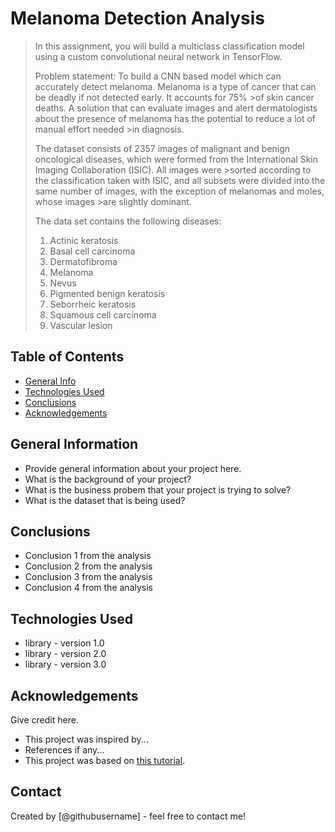 # Melanoma Detection Analysis
> In this assignment, you will build a multiclass classification model using a custom convolutional neural network in TensorFlow. 
>
> 
>
>Problem statement: To build a CNN based model which can accurately detect melanoma. Melanoma is a type of cancer that can be deadly if not detected early. It accounts for 75% >of skin cancer deaths. A solution that can evaluate images and alert dermatologists about the presence of melanoma has the potential to reduce a lot of manual effort needed >in diagnosis.
>
>
>The dataset consists of 2357 images of malignant and benign oncological diseases, which were formed from the International Skin Imaging Collaboration (ISIC). All images were >sorted according to the classification taken with ISIC, and all subsets were divided into the same number of images, with the exception of melanomas and moles, whose images >are slightly dominant.
>
>The data set contains the following diseases:
>
>1. Actinic keratosis
>1. Basal cell carcinoma
>1. Dermatofibroma
>1. Melanoma
>1. Nevus
>1. Pigmented benign keratosis
>1. Seborrheic keratosis
>1. Squamous cell carcinoma
>1. Vascular lesion
>

## Table of Contents
* [General Info](#general-information)
* [Technologies Used](#technologies-used)
* [Conclusions](#conclusions)
* [Acknowledgements](#acknowledgements)

<!-- You can include any other section that is pertinent to your problem -->

## General Information
- Provide general information about your project here.
- What is the background of your project?
- What is the business probem that your project is trying to solve?
- What is the dataset that is being used?

<!-- You don't have to answer all the questions - just the ones relevant to your project. -->

## Conclusions
- Conclusion 1 from the analysis
- Conclusion 2 from the analysis
- Conclusion 3 from the analysis
- Conclusion 4 from the analysis

<!-- You don't have to answer all the questions - just the ones relevant to your project. -->


## Technologies Used
- library - version 1.0
- library - version 2.0
- library - version 3.0

<!-- As the libraries versions keep on changing, it is recommended to mention the version of library used in this project -->

## Acknowledgements
Give credit here.
- This project was inspired by...
- References if any...
- This project was based on [this tutorial](https://www.example.com).


## Contact
Created by [@githubusername] - feel free to contact me!


<!-- Optional -->
<!-- ## License -->
<!-- This project is open source and available under the [... License](). -->

<!-- You don't have to include all sections - just the one's relevant to your project -->
